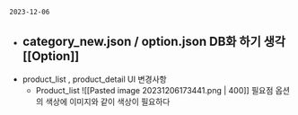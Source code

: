 
`2023-12-06`
- category_new.json / option.json DB화 하기 생각 [[Option]]
	- 
- product_list , product_detail UI 변경사항
	- Product_list
		![[Pasted image 20231206173441.png | 400]]
		필요점
		옵션의 색상에 이미지와 같이 색상이 필요하다
		
		
		
		